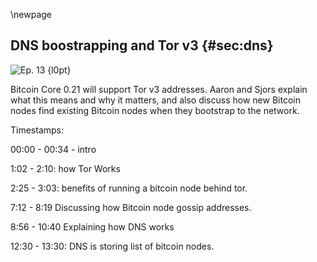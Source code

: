 \newpage
## DNS boostrapping and Tor v3 {#sec:dns}

![Ep. 13 {l0pt}](qr/13.png)

Bitcoin Core 0.21 will support Tor v3 addresses. Aaron and Sjors explain what this means and why it matters, and also discuss how new Bitcoin nodes find existing Bitcoin nodes when they bootstrap to the network.

Timestamps:

00:00 - 00:34 - intro

1:02 - 2:10: how Tor Works

2:25 - 3:03: benefits of running a bitcoin node behind tor.

7:12 - 8:19 Discussing how Bitcoin node gossip addresses.

8:56 - 10:40 Explaining how DNS works

12:30 - 13:30: DNS is storing list of bitcoin nodes.

<!--

Aaron Van Wirdum:
Live Utrecht. This is The Van Wirdum Sjorsnado.

Sjors Provoost:
Hello.

Aaron Van Wirdum:
Sjors, you pointed out to me that Bitcoin Core has an amazing new feature merged into its repository.

Sjors Provoost:
Absolutely. We have bigger onions now.

Aaron Van Wirdum:
Bigger onions.

Sjors Provoost:
Bigger onions.

Aaron Van Wirdum:
Right. So I had basically no idea what it meant. You, figured it out.

Sjors Provoost:
I did.

Aaron Van Wirdum:
You know everything about this?

Sjors Provoost:
Well, I wouldn't say that, but I know a thing or two. So basically-

Aaron Van Wirdum:
Yeah. So let's start at the beginning. It's about Tor.

Sjors Provoost:
Well, it's also about Tor. But Tor was kind of the big... I guess, the big motivator to get everything in there. So, if you're familiar with the... if you ever used Tor or do you know what Tor is? I shouldn't ask those kind of questions.

Aaron Van Wirdum:
I have a basic understanding of what Tor is, yes.

Sjors Provoost:
Exactly and when you see a Tor address, it' this weird little, it looks quite weird. A nice way to say it. And so the idea is that it's actually a public key, essentially, a Tor address, and that refers to a hidden service somewhere on the internet and the way you communicate to that hidden service is not directly because you don't know its IP address, but indirectly through the Tor network and you use onion packages for that. So, the idea is that you start from the inside, like the last hop before the hidden service and you give that hop instructions how to reach the hidden service and then you write instructions for the second last hop and you give it instructions how to reach the first hop.

Aaron Van Wirdum:
Sure. Yeah. Everyone is still using IP addresses. It's just, you don't know the IP address of the Tor nodes you're communicating with. Instead, you're communicating with other Tor nodes and every Tor node communicates with the direct peer. So, everyone only knows the IP address of their direct peer, but they don't know where the message originated or where it ends up, plus they can't read the message because it's encrypted.

Sjors Provoost:
That's right.

Aaron Van Wirdum:
And in order to support this, all of these Tor nodes have their own sort of IP address, which is their onion address and that's what you're communicating with directly, so to say.

Sjors Provoost:
Yeah, and Bitcoin Core nodes can run behind such a hidden service so everybody can have their Bitcoin node run at a secret location. So your IP address remains secret.

Aaron Van Wirdum:
Right? What's the practical benefit of that?

Sjors Provoost:
Well, your IP address remains secret. So if you don't want the rest of the world to know that your IP address is running a Bitcoin node, maybe that's useful.

Aaron Van Wirdum:
Yeah, and I think it's also because if you're sending transactions from an IP address, then network analysis can reveal where transactions is originated. Although I guess that's also being solved, right? There's other solutions for that as well.

Sjors Provoost:
Well, that's defense in depth, right? So ideally your node behaves in a way that it looks indistinguishable from all of the nodes. So, you node downloads all the blocks and it downloads all the Mempool transactions and you can't tell which wallet is running inside, which node, but there's all these sneaky companies that try anyway and then they might know that you sent a specific transaction. Well then they might know which Bitcoins belong to you and since your IP address is quite easy to figure out who you are. It could be nice to have Tor in theory. But regardless, I mean, that's just how it works.

Aaron Van Wirdum:
Okay. So you can use Bitcoin from behind Tor^[<https://github.com/bitcoin/bitcoin/blob/master/doc/tor.md>] and I think the thing was that there's a new type of onion addresses. There was an update in the Tor protocol.

Sjors Provoost:
That's right.

Aaron Van Wirdum:
And that uses new addresses.

Sjors Provoost:
Yeah. So, the Tor addresses are now longer essentially, which just makes them more secure and I guess we don't need to go into why that is because I don't know why that is. All we know is that onion addresses now version three are a bit longer and that means that if you want to keep running a Bitcoin node on Tor, you'll have to use those longer addresses because Tor is centralized and they have decided to eventually get rid of the version two addresses.

Aaron Van Wirdum:
Okay. But they didn't yet. So right now version two addresses are still usable.

Sjors Provoost:
Yes. I think they've been officially deprecated now and I think in about a year or so, they won't work anymore.

Aaron Van Wirdum:
I see. So, anyone who wants to continue using Tor needs to upgrade before next year, so to say?

Sjors Provoost:
Something like that, yeah.

Aaron Van Wirdum:
Roughly. So that's why Bitcoin would need to be upgraded in order to support this new address.

Sjors Provoost:
Yes. So then we get to the question of why? Why would this make a difference? What's wrong with the longer address? And that has to do with how Bitcoin nodes spread the word about who they are, because how do you know which node to connect to? And the idea there, is that nodes can communicate with each other. They send each other lists of known nodes. So they ask each other, "Hey, which Bitcoin nodes do you know?" and then they get a list of IP addresses and generally those are either IPv4 addresses or IPv6 addresses. IPv6 is the new kid in town since I don't know, 1998 or something.

Aaron Van Wirdum:
Right. These are the regular IP addresses.

Sjors Provoost:
Correct.

Aaron Van Wirdum:
Yeah. The IP6 ones are longer as well and that's because IP4 was running out, right?

Sjors Provoost:
Right. There's only, I think 4 billion potential IPv4 addresses, where is there's just enough for every molecule in the universe of IPv6 addresses.

Aaron Van Wirdum:
Right? So there's a list or Bitcoin nodes keep lists of other Bitcoin nodes and their IP addresses.

Sjors Provoost:
Yes, and the way you would communicate a Tor address that way is you would kind of piggyback on IPv6, because there is a convention. I think it's just outside of Bitcoin too. Where if the IPv6 address starts with a certain prefix, certain numbers, then everything that follows is the Tor address because the Tor version two... Let me see if I got it right and IPv6 address is 16 bytes and a Tor address is only 10 bytes, so. You can hide inside of it, unfortunately-

Aaron Van Wirdum:
So, Bitcoin nodes keep the IP addresses of other Bitcoin nodes they know, and these are these IP4 and IP6 and some of the IP6 are also the Tor addresses.

Sjors Provoost:
Exactly.

Aaron Van Wirdum:
And this is what, when nodes connect with each other, they share their lists. So everyone has an even more complete list of all of the Bitcoin nodes. Is this correct?

Sjors Provoost:
That's right. Yes. The problem with Tor version three addresses is that they are 32 bytes, which is twice as long as an IPv6 address.

Aaron Van Wirdum:
Right. So now you can hide it inside an IP6 address.

Sjors Provoost:
No. So, just nodes have no way to communicate those addresses at the moment. So, that-

Aaron Van Wirdum:
Right. So, that has been upgraded.

Sjors Provoost:
Exactly. So, this is not rocket science to solve, but somebody actually needs to do it and somebody Wladimir van der Laan wrote a standard a while ago. I think in 2019, that has a new way of communicating, of gossiping addresses and the major change is that each message says, "Okay, this is the type of address I'm going to communicate and that can be various types, including the new Tor one, but also future ones and then it can have different lengths". So, in the future, if a new address format^[For example, I2P (Invisible Internet Project, an alternative to Tor) support was added in 2021: <https://github.com/bitcoin/bitcoin/blob/7740ebcb023089d03cd2373da16305a4e501cfad/doc/i2p.md>] comes along, that's too long, that's not going to be a problem. So, that address format is going to-

Aaron Van Wirdum:
Yeah, so that sounds like a pretty straightforward upgrade from my layman's perspective as a non programmer, but a very important one because we do want to keep using Tor potentially.

Sjors Provoost:
Yeah, and the nice thing is it's a completely new peer-to-peer message. So I guess old nodes, just ignore that message or if you know, it's an old node that you're talking to, you don't use that message. So newer nodes will know this new message and can communicate all these new address types and old the nodes carry on like nothing happened.

Aaron Van Wirdum:
Okay. I have one follow up question about this sharing of lists and sharing of IP addresses. Which is not Tor specific I guess, but how do you actually connect to the first node? How do you bootstrap to the network? If you have no idea, if you have list yet of other nodes, then how do you find the first node? How does this is actually working Bitcoin?

Sjors Provoost:
Yeah. So the bootstrap problem, basically you've just downloaded Bitcoin Core or some other client and you started up and now what? Is it just going to guess random IP addresses? No, right? So it needs to know another node to connect to at least one preferably a couple. The way it tries to do that is using something called DNS seeds. The internet DNS system is used for websites when you type an address www.google.com. What your browser does is it asks a DNS server, what IP addresses are from that Google domain.

Aaron Van Wirdum:
Do you know how many DNS servers there are?

Sjors Provoost:
Lots of them because basically if you run a website, your hosting provider will have a DNS server that points to your website, but then your country will have a DNS server that will point to your hosting provider and your internet provider has a DNS server that points to all these different countries, et cetera, et cetera. So, it's very redundant basically.

Aaron Van Wirdum:
We're going very off the trail here, but I do find it interesting.

Sjors Provoost:
Well, this is useful.

Aaron Van Wirdum:
How are these DNS servers? How do they remain in sync?

Sjors Provoost:
So basically when you have a DNS record. So, if you are maintaining a website, you usually have to go into some control panel and type in the IP address of your server and then your domain name and that's stored on the DNS server. One of the fields you have to fill out is the timeout. So what you're saying is after 24 hours, for example, or after one hour, you should ask me again. So, when you're visiting a website, you're going to ask maybe your ISP, "Hey, do you know the IP address for this website?" and if it doesn't, it's going to ask the next DNS server up the street, basically say, "Do you know it?" and then as soon as it finds a record, it's going to say, "Okay, is this record still valid or is this expired?" and if it's still valid, it'll use it and if it's expired, it'll go up closer and closer to the actual, to the actual hosting provider.

Sjors Provoost:
So it's, it's basically cashed. Does that make sense? So the easiest would be, if you go to a domain, like say google.com, okay. How do you find the IP address? Well, you ask Google what the IP address is, but how do you know what the IP address is for google.com? You don't know that because that's what you were trying to find out. So you have to ask somebody else and so you ask your internet provider, do you know the way to google.com? Well, your internet provider might not know that, but it says, "Well, I know the way to .com" basically, and .com will know the way to google.com. So, that's kind of how it works .nl same, you ask .nl, where is google.nl.

Aaron Van Wirdum:
Okay. Yeah. That makes total sense.

Sjors Provoost:
Yeah, and ideally they already have this cached because so many people go to google.com that if you ask your ISP, where is google.com they'll know because somebody else asked. But if they don't know, they'll send, you to .com.

Aaron Van Wirdum:
Right. Okay. So, this is where I'm really getting at the DNS system is ultimately centralized, right?

Sjors Provoost:
Yes.

Aaron Van Wirdum:
There's a centralization risk there.

Sjors Provoost:
Absolutely.

Aaron Van Wirdum:
Where you're trusting the DNS server.

Sjors Provoost:
And for Bitcoin, we're kind of abusing it, because Bitcoin nodes are not websites. But the idea is that there are a couple of Core developers who run DNS seeds, which are essentially DNS servers. And we're just pretending that, for example, seed.bitcoin.sprovoost.nl, which is what I'm running, is a website quote unquote and when you ask that website, quote unquote, what its IP address is, you get a whole list of IP addresses, but those IP addresses are Bitcoin nodes and every time you ask it, it's going to give you different IP addresses.

Aaron Van Wirdum:
Right? So what if someone corrupts you and-

Sjors Provoost:
Well, one step back. So this means that the standard infrastructure of the internet, all the internet service providers in the world and all these others are caching exactly where all the Bitcoin nodes are, because they think it's just a website. So it's kind of nice that you keep all these lists of nodes redundantly stored on the internet and there's quite a few protections on the internet, against censorship of DNS. So your leveraging all that. But at the same time, of course, if I and the other people were to lie and run a fake server, we could send you to any node we want, but that would be very visible.

Aaron Van Wirdum:
All right. And the reason it's visible is because anyone can request these IP addresses from you and then check if their actual lead Bitcoin nodes or not or if you're trying to cheat there. That's the reason they're visible. It would be hard to cheat.

Sjors Provoost:
If, you were to cheat like that, very non randomly, to the whole world, it'd be very obvious.

Aaron Van Wirdum:
Right? So, but what if it happens? Is there another way to connect with the Bitcoin network at that point?

Sjors Provoost:
Well, if they're lying, it's tricky, but if they're just offline. So, if all the Bitcoins DNS seeds are not reachable, then inside the Bitcoin Core source code and also in the thing you download is a list of IP addresses and as well as view hidden services.

Aaron Van Wirdum:
Right? So, that's also Bitcoin nodes they're embedded into the source code.

Sjors Provoost:
Yeah. So every year or so-

Aaron Van Wirdum:
Which, nodes are these? Or why are these embedded in the source code?

Sjors Provoost:
Okay. So what happens every six months or so is we ask all the DNS seed maintainers to provide a list of the most reliable node, just all the nodes sorted by how frequently they're online, because your DNS seed tends to track. I've pulled this node once and it was online. So basically what a DNS seed does on its side is it is just a crawler^[<https://github.com/sipa/bitcoin-seeder>]. So the DNS seed goes to a couple of Bitcoin nodes, ask it for all the nodes it knows, keeps a list and just goes to the list, pings them all and then once it's done pinging them all, it's just going to be them all again.

Sjors Provoost:
And it keeps track of how often they're online and so you make a list of that sorted by reliability. You take that from all the contributors and that goes into the source code^[<https://github.com/bitcoin/bitcoin/blob/v22.0/contrib/seeds/nodes_main.txt>]. So that's the fallback. But it's only the first time you start your node, at least in theory. So only the very first time you start your node, you need this. After that, you'd keep track of the nodes you know about you store all these gossip nodes in a file and you start opening the file and you just try the nodes, you know about and only if you run out, if it doesn't work, you ask the seed it again.

Aaron Van Wirdum:
And then you keep syncing your list of IP addresses with the new nodes.

Sjors Provoost:
Yeah, exactly. I think whenever a node connects to you for the first time, that's one of the first things they ask. Who else do you know? I think you can even send them unsolicited. Which is why, if you start a new node, you get inbound connections pretty quickly because, you've announced your IP address to other people and they're gossiping it around and these other nodes then start connecting.

Aaron Van Wirdum:
Interesting. Okay. So, that makes it pretty clear to me. You bootstrap to the Bitcoin network by first querying, DNS records to find other Bitcoin nodes. You get a list of, IP addresses you use these to connect to the actual Bitcoin nodes, which could also be Tor nodes at that point, right?

Sjors Provoost:
Mm-hmm (affirmative) yep.

Aaron Van Wirdum:
These, you can also query from the DNS records. At that point, you ask about all of the nodes that they know and you update your list. And from that point on, you're also sharing your, the IP addresses you have with other nodes. So far, these were IP4 and IP6 and IP6 had a subset of onion nodes and with this upgrades will be ready for a newer version of onion nodes. That's a story.

Sjors Provoost:
That's about right.

Aaron Van Wirdum:
That's our podcast great.

Sjors Provoost:
And then one tiny little thing that was recently added, is that the Bitcoin node actually can spin up the version three onion node. But that is actually a five line change. So, that's quite nice. That'll just work, when you start a, I don't know, I think it's version 0.21. If you started up, if you were running a version 2 node before, it's going to run a version 3 tor node after if you weren't, then you need to read the documentation, how to set it up if you want to use it.

Aaron Van Wirdum:
Good.

Sjors Provoost:
So yeah, that's all.

Aaron Van Wirdum:
I guess that's it.

Sjors Provoost:
All right.

Helpful Links:

* Tor V3 (onion) address support in Bitcoin Core: https://github.com/bitcoin/bitcoin/pull/19954

* the ADDRv2 message added in BIP155 that allows nodes to gossip those new Tor addresses: https://github.com/bitcoin/bips/blob/master/bip-0155.mediawiki#Specification

* DNS seeds and the bootstrap problem: https://stackoverflow.com/questions/41673073/how-does-the-bitcoin-client-determine-the-first-ip-address-to-connect

-->
